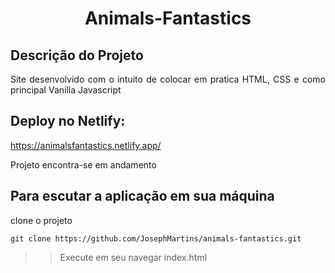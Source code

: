 <h1 align="center">Animals-Fantastics</h1>

## Descrição do Projeto

<p align="justify">Site desenvolvido com o intuito de colocar em pratica HTML, CSS e como principal Vanilla Javascript</p>

## Deploy no Netlify:
https://animalsfantastics.netlify.app/

Projeto encontra-se em andamento 

## Para escutar a aplicação em sua máquina

clone o projeto

``` 
git clone https://github.com/JosephMartins/animals-fantastics.git
```
>> Execute em seu navegar index.html

